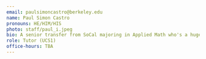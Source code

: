 ```yaml
---
email: paulsimoncastro@berkeley.edu
name: Paul Simon Castro
pronouns: HE/HIM/HIS
photo: staff/paul_i.jpeg
bio: A senior transfer from SoCal majoring in Applied Math who's a huge Pokémon & Studio Ghibli fan. I'm super excited to begin the new year with another semester of Data 8! 
role: Tutor (UCS1)
office-hours: TBA
---
```

